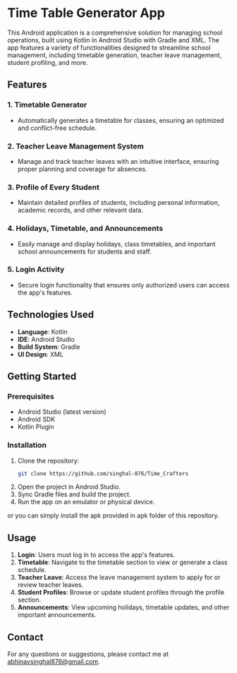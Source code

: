 # **Time Table Generator App**

This Android application is a comprehensive solution for managing school operations, built using Kotlin in Android Studio with Gradle and XML. The app features a variety of functionalities designed to streamline school management, including timetable generation, teacher leave management, student profiling, and more.

## **Features**

### 1. **Timetable Generator**
   - Automatically generates a timetable for classes, ensuring an optimized and conflict-free schedule.

### 2. **Teacher Leave Management System**
   - Manage and track teacher leaves with an intuitive interface, ensuring proper planning and coverage for absences.

### 3. **Profile of Every Student**
   - Maintain detailed profiles of students, including personal information, academic records, and other relevant data.

### 4. **Holidays, Timetable, and Announcements**
   - Easily manage and display holidays, class timetables, and important school announcements for students and staff.

### 5. **Login Activity**
   - Secure login functionality that ensures only authorized users can access the app's features.

## **Technologies Used**

- **Language**: Kotlin
- **IDE**: Android Studio
- **Build System**: Gradle
- **UI Design**: XML

## **Getting Started**

### **Prerequisites**
- Android Studio (latest version)
- Android SDK
- Kotlin Plugin

### **Installation**
1. Clone the repository:
   ```bash
   git clone https://github.com/singhal-876/Time_Crafters
   ```
2. Open the project in Android Studio.
3. Sync Gradle files and build the project.
4. Run the app on an emulator or physical device.

or you can simply install the apk provided in apk folder of this repository.

## **Usage**

1. **Login**: Users must log in to access the app's features.
2. **Timetable**: Navigate to the timetable section to view or generate a class schedule.
3. **Teacher Leave**: Access the leave management system to apply for or review teacher leaves.
4. **Student Profiles**: Browse or update student profiles through the profile section.
5. **Announcements**: View upcoming holidays, timetable updates, and other important announcements.

## **Contact**

For any questions or suggestions, please contact me at abhinavsinghal876@gmail.com.
